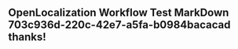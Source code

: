 <properties
ms.topic="hero-topic"
ms.test1="hero-topic"
ms.test2="test"/>

## OpenLocalization Workflow Test MarkDown 703c936d-220c-42e7-a5fa-b0984bacacad thanks!
